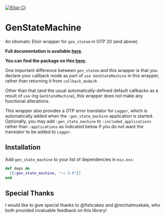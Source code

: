 [![Elixir CI](https://github.com/ericentin/gen_state_machine/workflows/Elixir%20CI/badge.svg)](https://github.com/ericentin/gen_state_machine/actions?query=workflow%3A%22Elixir+CI%22)

# GenStateMachine

An idiomatic Elixir wrapper for `gen_statem` in OTP 20 (and above).

**Full documentation is available [here](https://hexdocs.pm/gen_state_machine).**

**You can find the package on Hex [here](https://hex.pm/packages/gen_state_machine).**

One important difference between `gen_statem` and this wrapper is that you
declare your callback mode as part of `use GenStateMachine` in this wrapper,
rather than returning it from `callback_mode/0`.

Other than that (and the usual automatically-defined default callbacks as a
result of `use`-ing `GenStateMachine`), this wrapper does not make any
functional alterations.

This wrapper also provides a OTP error translator for `Logger`, which is
automatically added when the `:gen_state_machine` application is started.
Optionally, you may add `:gen_state_machine` to `:included_applications` rather
than `:applications` as indicated below if you do not want the translator to be
added to `Logger`.

## Installation

  Add `gen_state_machine` to your list of dependencies in `mix.exs`:

  ```elixir
  def deps do
    [{:gen_state_machine, "~> 3.0"}]
  end
  ```

## Special Thanks

I would like to give special thanks to @fishcakez and @michalmuskala, who both
provided invaluable feedback on this library!
